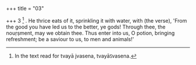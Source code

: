 +++
title = "03"

+++
3 [^2] . He thrice eats of it, sprinkling it with water, with (the verse), 'From the good you have led us to the better, ye gods! Through thee, the nouṛṣment, may we obtain thee. Thus enter into us, O potion, bringing refreshment; be a saviour to us, to men and animals!'


[^2]:  In the text read for tvayā jvasena, tvayāऽvasena.
